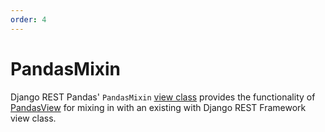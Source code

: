 ```yaml
---
order: 4
---
```


# PandasMixin

Django REST Pandas' `PandasMixin` [view class][views] provides the functionality of [PandasView] for mixing in with an existing with Django REST Framework view class.

[views]: ./index.md
[PandasView]: ./PandasView.md
